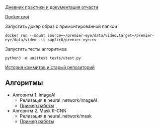 [Дневник практики и документация отчасти](https://docs.google.com/document/d/1Us4OW8wktNr98LsmdR_614xjYLwfMsDM4rQsbBY_xGU/edit)

[Docker proj](https://cloud.docker.com/u/sapfir0/repository/docker/sapfir0/premier-eye)

Запустить докер образ с примонтированной папкой

    docker run --mount source=~/premier-eye/data/video,target=/premier-eye/data/video -it sapfir0/premier-eye:cv 

Запустить тесты алгоритмов

    python3 -m unittest tests/utest.py 

[История коммитов и старый репозиторий](https://github.com/Sapfir0/videoscan)

## Алгоритмы

* Алгоритм 1. ImageAI
    * Релизация в neural_network/imageAI
    * [Пример работы](https://yadi.sk/d/DAujE-9RKx2Tmg)
* Алгоритм 2. Mask R-CNN
    * Релизация в neural_network/mask
    * [Пример работы](https://yadi.sk/d/TgdGg0hRAFxS8g)
